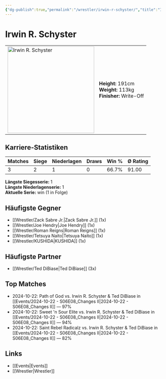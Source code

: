```yaml
---
{"dg-publish":true,"permalink":"/wrestler/irwin-r-schyster/","title":"Irwin R. Schyster","tags":["wrestler"],"noteIcon":""}
---
```



# Irwin R. Schyster

<table>
        <tr>
        <td><img src="https://github.com/CptSpaulding1980/choke-slam-wrestling/releases/download/images/Irwin_R._Schyster.png" width="280" alt="Irwin R. Schyster"></td>
        <td>
        <b>Height:</b> 191cm<br>
        <b>Weight:</b> 113kg<br>
        <b>Finisher:</b> Write-Off<br>
        </td>
        </tr>
        </table>
        
## Karriere-Statistiken

| Matches | Siege | Niederlagen | Draws | Win % | Ø Rating |
|---------|-------|-------------|-------|-------|-----------|
| 3 | 2 | 1 | 0 | 66.7% | 91.00 |

**Längste Siegesserie:** 1<br>**Längste Niederlagenserie:** 1<br>**Aktuelle Serie:** win (1 in Folge)


## Häufigste Gegner
- [[Wrestler/Zack Sabre Jr.\|Zack Sabre Jr.]] (1x)
- [[Wrestler/Joe Hendry\|Joe Hendry]] (1x)
- [[Wrestler/Roman Reigns\|Roman Reigns]] (1x)
- [[Wrestler/Tetsuya Naito\|Tetsuya Naito]] (1x)
- [[Wrestler/KUSHIDA\|KUSHIDA]] (1x)

## Häufigste Partner
- [[Wrestler/Ted DiBiase\|Ted DiBiase]] (3x)

## Top Matches
- 2024-10-22: Path of God vs. Irwin R. Schyster & Ted DiBiase in [[Events/2024-10-22 - S06E08_Changes II\|2024-10-22 - S06E08_Changes II]] — 97%
- 2024-10-22: Sweet 'n Sour Elite vs. Irwin R. Schyster & Ted DiBiase in [[Events/2024-10-22 - S06E08_Changes II\|2024-10-22 - S06E08_Changes II]] — 94%
- 2024-10-22: Saint Rebel Radicalz vs. Irwin R. Schyster & Ted DiBiase in [[Events/2024-10-22 - S06E08_Changes II\|2024-10-22 - S06E08_Changes II]] — 82%

## Links
- [[Events\|Events]]
- [[Wrestler\|Wrestler]]

